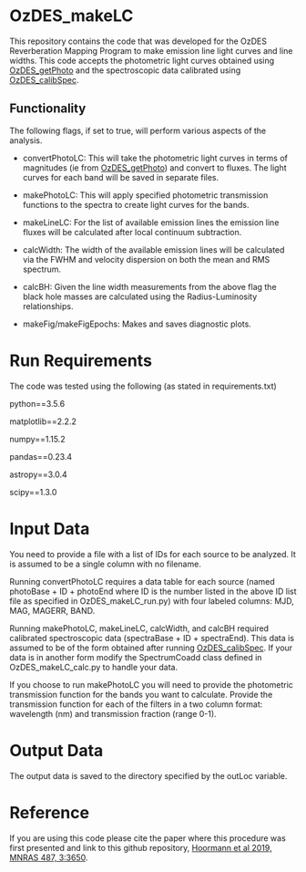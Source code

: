 # OzDES_makeLC
This repository contains the code that was developed for the OzDES
Reverberation Mapping Program to make emission line light curves and
line widths.  This code accepts the photometric light curves obtained
using [OzDES_getPhoto](https://github.com/jhoormann/OzDES_getPhoto) and
the spectroscopic data calibrated using
[OzDES_calibSpec](https://github.com/jhoormann/OzDES_calibSpec).

## Functionality
The following flags, if set to true, will perform various aspects of the
analysis.
* convertPhotoLC: This will take the photometric light curves in terms
of magnitudes (ie from
 [OzDES_getPhoto](https://github.com/jhoormann/OzDES_getPhoto)) and
 convert to fluxes.  The light curves for each band will be saved in
 separate files.

 * makePhotoLC: This will apply specified photometric transmission
 functions to the spectra to create light curves for the bands.

 * makeLineLC: For the list of available emission lines the emission
 line fluxes will be calculated after local continuum subtraction.

 * calcWidth:  The width of the available emission lines will be
 calculated via the FWHM and velocity dispersion on both the mean
 and RMS spectrum.

 * calcBH: Given the line width measurements from the above flag the
 black hole masses are calculated using the Radius-Luminosity
 relationships.

 * makeFig/makeFigEpochs:  Makes and saves diagnostic plots.

# Run Requirements
The code was tested using the following (as stated in requirements.txt)

python==3.5.6

matplotlib==2.2.2

numpy==1.15.2

pandas==0.23.4

astropy==3.0.4

scipy==1.3.0

# Input Data
You need to provide a file with a list of IDs for each source to be
analyzed.  It is assumed to be a single column with no filename.

Running convertPhotoLC requires a data table for each source (named
photoBase + ID + photoEnd where ID is the number listed in
the above ID list file as specified in OzDES_makeLC_run.py)
with four labeled columns: MJD, MAG, MAGERR, BAND.

Running makePhotoLC, makeLineLC, calcWidth, and calcBH required
calibrated spectroscopic data (spectraBase + ID + spectraEnd).  This
data is assumed to be of the form obtained after running
[OzDES_calibSpec](https://github.com/jhoormann/OzDES_calibSpec).  If
your data is in another form modify the SpectrumCoadd class defined in
OzDES_makeLC_calc.py to handle your data.

If you choose to run makePhotoLC you will need to provide the
photometric transmission function for the bands you want to calculate.
Provide the transmission function for each of the filters in a two
column format: wavelength (nm) and transmission fraction (range 0-1).

# Output Data
The output data is saved to the directory specified by the outLoc
variable.

# Reference
If you are using this code please cite the paper where this procedure
was first presented and link to this github repository,
[Hoormann et al 2019, MNRAS 487, 3:3650](https://ui.adsabs.harvard.edu/abs/2019MNRAS.487.3650H/abstract).
